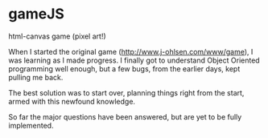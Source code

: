 # gameJS
html-canvas game  (pixel art!)


When I started the original game (http://www.j-ohlsen.com/www/game), I was learning as I made progress. 
I finally got to understand Object Oriented programming well enough, but a few bugs, from the earlier days, kept pulling me back. 

The best solution was to start over, planning things right from the start, armed with this newfound knowledge. 

So far the major questions have been answered, but are yet to be fully implemented.
